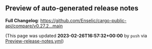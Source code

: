 ## Preview of auto-generated release notes
<!-- Release notes generated using configuration in .github/release.yml at main -->



**Full Changelog**: https://github.com/Enselic/cargo-public-api/compare/v0.27.2...main


(This page was updated **2023-02-26T16:57:32+00:00** by `push` via [Preview-release-notes.yml](https://github.com/Enselic/cargo-public-api/actions/runs/4276009746))
